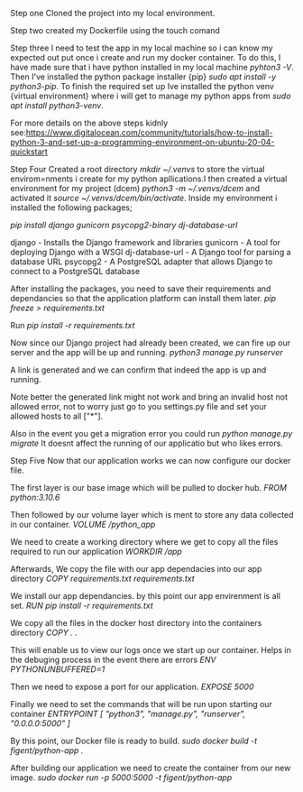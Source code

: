 Step one
Cloned the project into my local environment.

Step two
created my Dockerfile using the touch comand

Step three
I need to test the app in my local machine so i can know my expected out put once i create and run my docker container. To do this, I have made sure that i have python installed  in my local machine *pyhton3 -V*. Then I've installed the python package installer {pip} 
*sudo apt install -y python3-pip*. To finish the required set up Ive installed the python venv {virtual environment} where i will get to manage my python apps from *sudo apt install python3-venv*.

For more details on the above steps kidnly see:https://www.digitalocean.com/community/tutorials/how-to-install-python-3-and-set-up-a-programming-environment-on-ubuntu-20-04-quickstart

Step Four 
Created a root directory *mkdir ~/.venvs*  to store the virtual envirom=nments i create for my python apllications.I then created a virtual environment for my project (dcem) 
*python3 -m ~/.venvs/dcem* and activated it *source ~/.venvs/dcem/bin/activate*. Inside my environment i installed the following packages;

*pip install django gunicorn psycopg2-binary dj-database-url*

django - Installs the Django framework and libraries
gunicorn - A tool for deploying Django with a WSGI
dj-database-url - A Django tool for parsing a database URL
psycopg2 - A PostgreSQL adapter that allows Django to connect to a PostgreSQL database

After installing the packages, you need to save their requirements and dependancies so that the application platform can install them later. *pip freeze > requirements.txt*

Run *pip install -r requirements.txt*

Now since our Django project had already been created, we can fire up our server and the app will be up and running. *python3 manage.py  runserver*

A link is generated and we can confirm that indeed the app is up and running.

Note better the generated link might not work and bring an invalid host not allowed error, not to worry just go to you settings.py file and set your allowed hosts to all ["*"].

Also in the event you get a migration error you could run *python manage.py migrate* It doesnt affect the running of our applicatio but who likes errors.

Step Five
Now that our application works we can now configure our docker file.

The first layer is our base image which will be pulled to docker hub.
*FROM python:3.10.6*

Then followed by our volume layer which is ment to store any data collected in our container. 
*VOLUME /python_app*

We need to create a working directory where we get to copy all the files required to run our application
*WORKDIR /app*

Afterwards, We copy the file with our app dependacies into our app directory
*COPY requirements.txt requirements.txt*

We install our app dependancies. by this point our app envirenment is all set. 
*RUN pip install -r requirements.txt*

We copy all the files in the docker host directory into the containers directory
*COPY . .*

This will enable us to view our logs once we start up our container. Helps in the debuging process in the event there are errors
*ENV PYTHONUNBUFFERED=1*

Then we need to expose a port for our application.
*EXPOSE 5000*

Finally we need to set the commands that will be run upon starting our container
*ENTRYPOINT [ "python3", "manage.py", "runserver", "0.0.0.0:5000" ]*

By this point, our Docker file is ready to build.
*sudo docker build -t figent/python-app .*

After building our application we need to create the container from our new image.
*sudo docker run -p 5000:5000 -t figent/python-app*








